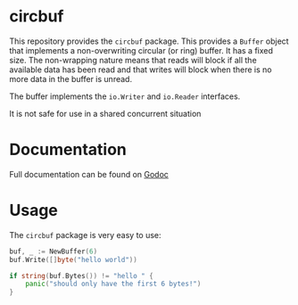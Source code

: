 circbuf
=======

This repository provides the `circbuf` package. This provides a `Buffer` object
that implements a non-overwriting circular (or ring) buffer. It has a fixed size. The non-wrapping nature means that reads will block if all the available data has been read and that writes will block when there is no more data in the buffer is unread.

The buffer implements the `io.Writer` and `io.Reader` interfaces.

It is not safe for use in a shared concurrent situation

Documentation
=============

Full documentation can be found on [Godoc](http://godoc.org/github.com/thomaso-mirodin/circbuf)

Usage
=====

The `circbuf` package is very easy to use:

```go
buf, _ := NewBuffer(6)
buf.Write([]byte("hello world"))

if string(buf.Bytes()) != "hello " {
    panic("should only have the first 6 bytes!")
}

```

